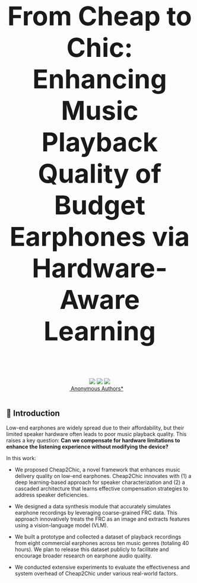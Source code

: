 
<div align="center" style="font-size: 5em;">
  <strong>From Cheap to Chic: Enhancing Music Playback Quality of Budget Earphones via Hardware-Aware Learning</strong>
  <br> </br> 
</div>

<div align="center"> 
<a href=""><img src="https://img.shields.io/badge/Website-Cheap2Chic WebPage-blue?style=for-the-badge"></a>
<a href=""><img src="https://img.shields.io/badge/arxiv-Paper-red?style=for-the-badge"></a>
<a href=""><img src="https://img.shields.io/badge/Checkpoint-%F0%9F%A4%97%20Hugging%20Face-White?style=for-the-badge"></a>
</div>

<div align="center">
  <a href="" target="_blank">&nbsp;Anonymous Authors*</a> &emsp;
</div>
<br>

## :rocket: Introduction

Low-end earphones are widely spread due to their affordability, but their limited speaker hardware often leads to poor music playback quality. This raises a key question: **Can we compensate for hardware limitations to enhance the listening experience without modifying the device?**

In this work:
- We proposed Cheap2Chic, a novel framework that enhances music delivery quality on low-end earphones. Cheap2Chic innovates with (1) a deep learning-based approach for speaker characterization and (2) a cascaded architecture that learns effective compensation strategies to address speaker deficiencies.

- We designed a data synthesis module that accurately simulates earphone recordings by leveraging coarse-grained FRC data. This approach innovatively treats the FRC as an image and extracts features using a vision-language model (VLM).

- We built a prototype and collected a dataset of playback recordings from eight commercial earphones across ten music genres (totaling 40 hours). We plan to release this dataset publicly to facilitate and encourage broader research on earphone audio quality.

- We conducted extensive experiments to evaluate the effectiveness and system overhead of Cheap2Chic under various real-world factors.
